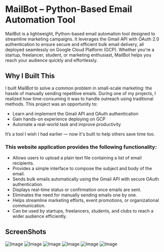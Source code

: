 # MailBot – Python-Based Email Automation Tool

MailBot is a lightweight, Python-based email automation tool designed to streamline marketing campaigns. It leverages the Gmail API with OAuth 2.0 authentication to ensure secure and efficient bulk email delivery, all deployed seamlessly on Google Cloud Platform (GCP). Whether you're a startup, freelancer, student, or marketing enthusiast, MailBot helps you reach your audience quickly and effortlessly.

## Why I Built This

I built MailBot to solve a common problem in small-scale marketing: the hassle of manually sending repetitive emails. During one of my projects, I realized how time-consuming it was to handle outreach using traditional methods. This project was an opportunity to:

- Learn and implement the Gmail API and OAuth authentication
- Gain hands-on experience deploying on GCP
- Automate a real-world task and improve productivity

It’s a tool I wish I had earlier — now it's built to help others save time too.

### This website application provides the following functionality:

- Allows users to upload a plain text file containing a list of email recipients.
- Provides a simple interface to compose the subject and body of the email.
- Sends bulk emails automatically using the Gmail API with secure OAuth authentication.
- Displays real-time status or confirmation once emails are sent.
- Eliminates the need for manually sending emails one by one.
- Helps streamline marketing efforts, event promotions, or organizational communication.
- Can be used by startups, freelancers, students, and clubs to reach a wider audience efficiently.

## ScreenShots

![Image](https://github.com/user-attachments/assets/fe77e156-e7e6-494c-aca6-df347c1b4769)
![Image](https://github.com/user-attachments/assets/bccb596b-75ef-485b-9cbd-eb289ae30c11)
![Image](https://github.com/user-attachments/assets/3102d54c-f585-4587-b5e2-a6a7a31d68bd)
![Image](https://github.com/user-attachments/assets/66cc76d3-fb10-4de9-bc2a-db6ba793046f)
![Image](https://github.com/user-attachments/assets/63fedd48-affc-4d27-9696-6564c8048c4f)
![Image](https://github.com/user-attachments/assets/63a111b2-c29d-47bd-8293-a0b0735d57d4)
